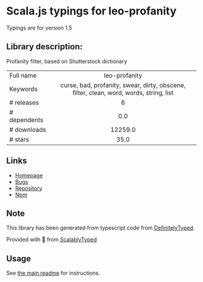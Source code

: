 
# Scala.js typings for leo-profanity

Typings are for version 1.5

## Library description:
Profanity filter, based on Shutterstock dictionary

|                    |                 |
| ------------------ | :-------------: |
| Full name          | leo-profanity |
| Keywords           | curse, bad, profanity, swear, dirty, obscene, filter, clean, word, words, string, list |
| # releases         | 6 |
| # dependents       | 0.0 |
| # downloads        | 12259.0 |
| # stars            | 35.0 |

## Links
- [Homepage](https://github.com/jojoee/leo-profanity#readme)
- [Bugs](https://github.com/jojoee/leo-profanity/issues)
- [Repository](https://github.com/jojoee/leo-profanity)
- [Npm](https://www.npmjs.com/package/leo-profanity)
    


## Note
This library has been generated from typescript code from [DefinitelyTyped](https://definitelytyped.org).

Provided with :purple_heart: from [ScalablyTyped](https://github.com/oyvindberg/ScalablyTyped)

## Usage
See [the main readme](../../readme.md) for instructions.


